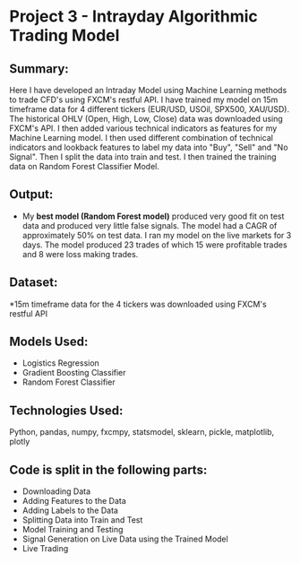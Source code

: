 # Project 3 - Intrayday Algorithmic Trading Model

## Summary:
Here I have developed an Intraday Model using Machine Learning methods to trade CFD's using FXCM's restful API. I have trained my model on 15m timeframe data for 4 different tickers (EUR/USD, USOil, SPX500, XAU/USD). The historical OHLV (Open, High, Low, Close) data was downloaded using FXCM's API. I then added various technical indicators as features for my Machine Learning model. I then used different combination of technical indicators and lookback features to label my data into "Buy", "Sell" and "No Signal". Then I split the data into train and test. I then trained the training data on Random Forest Classifier Model.

## Output:
* My **best model (Random Forest model)** produced very good fit on test data and produced very little false signals. The model had a CAGR of approximately 50% on test data. I ran my model on the live markets for 3 days. The model produced 23 trades of which 15 were profitable trades and 8 were loss making trades.   

## Dataset:
*15m timeframe data for the 4 tickers was downloaded using FXCM's restful API

## Models Used:
* Logistics Regression
* Gradient Boosting Classifier
* Random Forest Classifier

## Technologies Used:
Python, pandas, numpy, fxcmpy, statsmodel, sklearn, pickle, matplotlib, plotly 
                                                                                                 
## Code is split in the following parts:
* Downloading Data
* Adding Features to the Data
* Adding Labels to the Data
* Splitting Data into Train and Test
* Model Training and Testing 
* Signal Generation on Live Data using the Trained Model
* Live Trading
